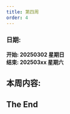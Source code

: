 ```yaml
---
title: 第四周
order: 4
---
```


### 日期:  
**开始: 20250302 星期日**  
**结束: 202503xx 星期六**  

## 本周内容:  

## The End